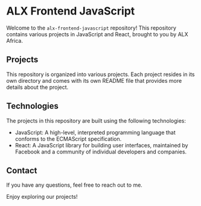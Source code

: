 # ALX Frontend JavaScript

Welcome to the `alx-frontend-javascript` repository! This repository contains various projects in JavaScript and React, brought to you by ALX Africa.

## Projects

This repository is organized into various projects. Each project resides in its own directory and comes with its own README file that provides more details about the project.

## Technologies

The projects in this repository are built using the following technologies:

- JavaScript: A high-level, interpreted programming language that conforms to the ECMAScript specification.
- React: A JavaScript library for building user interfaces, maintained by Facebook and a community of individual developers and companies.

## Contact

If you have any questions, feel free to reach out to me.

Enjoy exploring our projects!
